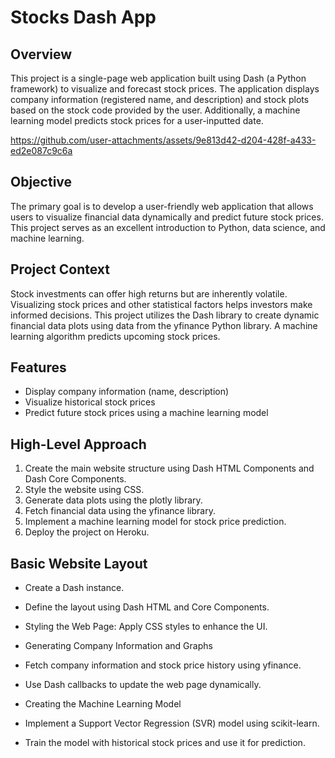 # Stocks Dash App

## Overview

This project is a single-page web application built using Dash (a Python framework) to visualize and forecast stock prices. The application displays company information (registered name, and description) and stock plots based on the stock code provided by the user. Additionally, a machine learning model predicts stock prices for a user-inputted date.

https://github.com/user-attachments/assets/9e813d42-d204-428f-a433-ed2e087c9c6a
## Objective

The primary goal is to develop a user-friendly web application that allows users to visualize financial data dynamically and predict future stock prices. This project serves as an excellent introduction to Python, data science, and machine learning.

## Project Context

Stock investments can offer high returns but are inherently volatile. Visualizing stock prices and other statistical factors helps investors make informed decisions. This project utilizes the Dash library to create dynamic financial data plots using data from the yfinance Python library. A machine learning algorithm predicts upcoming stock prices.

## Features

- Display company information (name, description)
- Visualize historical stock prices
- Predict future stock prices using a machine learning model

## High-Level Approach

1. Create the main website structure using Dash HTML Components and Dash Core Components.
2. Style the website using CSS.
3. Generate data plots using the plotly library.
4. Fetch financial data using the yfinance library.
5. Implement a machine learning model for stock price prediction.
6. Deploy the project on Heroku.

## Basic Website Layout


- Create a Dash instance.

- Define the layout using Dash HTML and Core Components.

- Styling the Web Page: Apply CSS styles to enhance the UI.

- Generating Company Information and Graphs

- Fetch company information and stock price history using yfinance.

- Use Dash callbacks to update the web page dynamically.

- Creating the Machine Learning Model

- Implement a Support Vector Regression (SVR) model using scikit-learn.

- Train the model with historical stock prices and use it for prediction.



